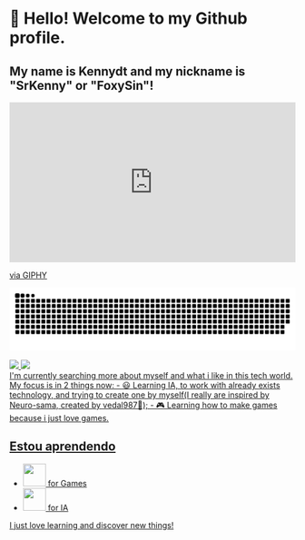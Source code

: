 # 👋 Hello! Welcome to my Github profile.
## My name is Kennydt and my nickname is "SrKenny" or "FoxySin"!

 <div style="width:100%;height:0;padding-bottom:56%;position:relative;"><iframe src="https://giphy.com/embed/3fBVaRM2c79TtXbyi6" width="100%" height="100%" style="position:absolute" frameBorder="0" class="giphy-embed" allowFullScreen></iframe></div>
 <p><a href="https://giphy.com/gifs/ToeiAnimation-one-piece-zoro-straw-hat-3fBVaRM2c79TtXbyi6">via GIPHY</a></p>
 
 ![Snake animation](https://github.com/SrKenny/SrKenny/blob/output/github-contribution-grid-snake.svg)
 <div>
  <a href="https://github.com/SrKenny">
  <img loading="lazy" height="180em" src="https://github-readme-stats.vercel.app/api/top-langs/?username=SrKenny&layout=compact&langs_count=7&theme=dracula"/>
  <img loading="lazy" height="180em" src="https://github-readme-stats.vercel.app/api?username=SrKenny&show_icons=true&theme=dracula&include_all_commits=true&count_private=true"/>
</div>
I'm currently searching more about myself and what i like in this tech world.
My focus is in 2 things now:
  - 😃 Learning IA, to work with already exists technology, and trying to create one by myself(I really are inspired by Neuro-sama, created by vedal987🐢);
  - 🎮 Learning how to make games because i just love games.
   
## Estou aprendendo
 - <img src="https://cdn.jsdelivr.net/gh/devicons/devicon@latest/icons/godot/godot-original-wordmark.svg" width="40" height="40"/> for Games
 - <img src="https://cdn.jsdelivr.net/gh/devicons/devicon@latest/icons/python/python-plain-wordmark.svg" width="40" height="40"/> for IA   


I just love learning and discover new things!

